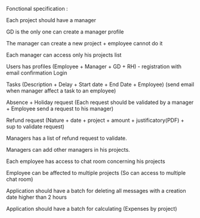Fonctional specification :

Each project should have a manager

GD is the only one can create a manager profile


The manager can create a new project + employee cannot do it

Each manager can access only his projects list


Users has profiles (Employee + Manager + GD + RH) - registration with email confirmation Login

Tasks (Description + Delay + Start date + End Date + Employee) (send email when manager affect a task to an employee)

Absence + Holiday request (Each request should be validated by a manager + Employee send a request to his manager)

Refund request (Nature + date + project + amount + justificatory(PDF) + sup to validate request)

Managers has a list of refund request to validate.

Managers can add other managers in his projects.

Each employee has access to chat room concerning his projects

Employee can be affected to multiple projects (So can access to multiple chat room)


Application should have a batch for deleting all messages with a creation date higher than 2 hours

Application should have a batch for calculating (Expenses by project)
